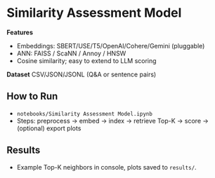 
# Similarity Assessment Model

**Features**
- Embeddings: SBERT/USE/T5/OpenAI/Cohere/Gemini (pluggable)
- ANN: FAISS / ScaNN / Annoy / HNSW
- Cosine similarity; easy to extend to LLM scoring

**Dataset**
CSV/JSON/JSONL (Q&A or sentence pairs)

## How to Run
- `notebooks/Similarity Assessment Model.ipynb`
- Steps: preprocess → embed → index → retrieve Top-K → score → (optional) export plots

## Results
- Example Top-K neighbors in console, plots saved to `results/`.
